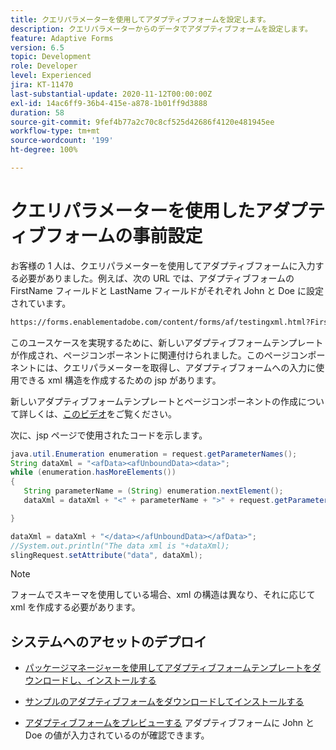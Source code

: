 ```yaml
---
title: クエリパラメーターを使用してアダプティブフォームを設定します。
description: クエリパラメーターからのデータでアダプティブフォームを設定します。
feature: Adaptive Forms
version: 6.5
topic: Development
role: Developer
level: Experienced
jira: KT-11470
last-substantial-update: 2020-11-12T00:00:00Z
exl-id: 14ac6ff9-36b4-415e-a878-1b01ff9d3888
duration: 58
source-git-commit: 9fef4b77a2c70c8cf525d42686f4120e481945ee
workflow-type: tm+mt
source-wordcount: '199'
ht-degree: 100%

---
```


# クエリパラメーターを使用したアダプティブフォームの事前設定

お客様の 1 人は、クエリパラメーターを使用してアダプティブフォームに入力する必要がありました。例えば、次の URL では、アダプティブフォームの FirstName フィールドと LastName フィールドがそれぞれ John と Doe に設定されています。

```html
https://forms.enablementadobe.com/content/forms/af/testingxml.html?FirstName=John&LastName=Doe
```

このユースケースを実現するために、新しいアダプティブフォームテンプレートが作成され、ページコンポーネントに関連付けられました。このページコンポーネントには、クエリパラメーターを取得し、アダプティブフォームへの入力に使用できる xml 構造を作成するための jsp があります。

新しいアダプティブフォームテンプレートとページコンポーネントの作成について詳しくは、[このビデオ](https://experienceleague.adobe.com/docs/experience-manager-learn/forms/storing-and-retrieving-form-data/part5.html?lang=ja)をご覧ください。

次に、jsp ページで使用されたコードを示します。

```java
java.util.Enumeration enumeration = request.getParameterNames();
String dataXml = "<afData><afUnboundData><data>";
while (enumeration.hasMoreElements())
{
   String parameterName = (String) enumeration.nextElement();
   dataXml = dataXml + "<" + parameterName + ">" + request.getParameter(parameterName) + "</" + parameterName + ">";

}

dataXml = dataXml + "</data></afUnboundData></afData>";
//System.out.println("The data xml is "+dataXml);
slingRequest.setAttribute("data", dataXml);
```

>[!NOTE]
>
>フォームでスキーマを使用している場合、xml の構造は異なり、それに応じて xml を作成する必要があります。


## システムへのアセットのデプロイ

* [パッケージマネージャーを使用してアダプティブフォームテンプレートをダウンロードし、インストールする](assets/populate-with-xml.zip)
* [サンプルのアダプティブフォームをダウンロードしてインストールする](assets/populate-af-with-query-paramters-form.zip)

* [アダプティブフォームをプレビューする](http://localhost:4502/content/dam/formsanddocuments/testingxml/jcr:content?wcmmode=disabled&amp;FirstName=John&amp;LastName=Doe)
アダプティブフォームに John と Doe の値が入力されているのが確認できます。
